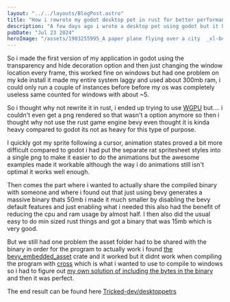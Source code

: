 ```yaml
---
layout: "../../layouts/BlogPost.astro"
title: "How i rewrote my godot desktop pet in rust for better performance"
description: "A few days ago i wrote a desktop pet using godot but it had some major performance issues making me investigate rewriting it in rust"
pubDate: "Jul 23 2024"
heroImage: "/assets/1903255995_A paper plane flying over a city  _xl-beta-v2-2-2.png"
---
```


So i made the first version of my application in godot using the transparency and hide decoration option and then just changing the window location every frame, this worked fine on windows but had one problem on my kde install it made my entire system laggy and used about 300mb ram, i could only run a couple of instances before before my os was completely useless same counted for windows with about ~5.

So i thought why not rewrite it in rust, i ended up trying to use [WGPU](https://github.com/gfx-rs/wgpu) but.... i couldn't even get a png rendered so that wasn't a option anymore so then i thought why not use the rust game engine bevy even thought it is kinda heavy compared to godot its not as heavy for this type of purpose.

I quickly got my sprite following a cursor, animation states proved a bit more difficult compared to godot i had put the separate rat spritesheet styles into a single png to make it easier to do the animations but the awesome examples made it workable although the way i do animations still isn't optimal it works well enough.

Then comes the part where i wanted to actually share the compiled binary with someone and where i found out that just using bevy generates a massive binary thats 50mb i made it much smaller by disabling the bevy default features and just enabling what i needed this also had the benefit of reducing the cpu and ram usage by almost half. I then also did the usual easy to do min sized rust things and got a binary that was 15mb which is very good. 

But we still had one problem the asset folder had to be shared with the binary in order for the program to actually work i found [the bevy_embedded_asset](https://github.com/vleue/bevy_embedded_assets) crate and it worked but it didnt work when compiling the program with [cross](https://github.com/cross-rs/cross) which is what i wanted to use to compile to windows so i had to figure out [my own solution of including the bytes in the binary](https://github.com/Tricked-dev/desktopPetRS/blob/49a27208f040a462750dd17ce62ec07aeb3e2453/src/main.rs#L171-L179) and then it was perfect.

The end result can be found here [Tricked-dev/desktoppetrs](https://github.com/Tricked-dev/desktopPetRS)
